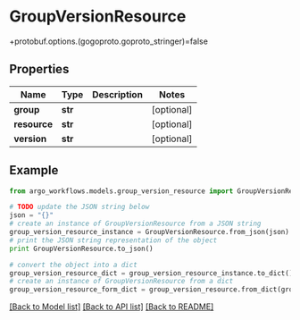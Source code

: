 # GroupVersionResource

+protobuf.options.(gogoproto.goproto_stringer)=false

## Properties

Name | Type | Description | Notes
------------ | ------------- | ------------- | -------------
**group** | **str** |  | [optional] 
**resource** | **str** |  | [optional] 
**version** | **str** |  | [optional] 

## Example

```python
from argo_workflows.models.group_version_resource import GroupVersionResource

# TODO update the JSON string below
json = "{}"
# create an instance of GroupVersionResource from a JSON string
group_version_resource_instance = GroupVersionResource.from_json(json)
# print the JSON string representation of the object
print GroupVersionResource.to_json()

# convert the object into a dict
group_version_resource_dict = group_version_resource_instance.to_dict()
# create an instance of GroupVersionResource from a dict
group_version_resource_form_dict = group_version_resource.from_dict(group_version_resource_dict)
```
[[Back to Model list]](../README.md#documentation-for-models) [[Back to API list]](../README.md#documentation-for-api-endpoints) [[Back to README]](../README.md)


